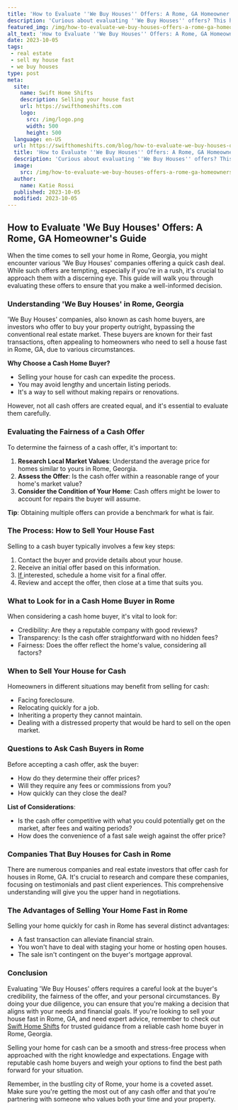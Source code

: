 ```yaml
---
title: 'How to Evaluate ''We Buy Houses'' Offers: A Rome, GA Homeowner''s Guide'
description: 'Curious about evaluating ''We Buy Houses'' offers? This homeowner''s guide in Rome, GA provides valuable insights to help you make informed decisions.'
featured_img: /img/how-to-evaluate-we-buy-houses-offers-a-rome-ga-homeowners-guide.webp
alt_text: 'How to Evaluate ''We Buy Houses'' Offers: A Rome, GA Homeowner''s Guide'
date: 2023-10-05
tags:
 - real estate
 - sell my house fast
 - we buy houses
type: post
meta:
  site:
    name: Swift Home Shifts
    description: Selling your house fast
    url: https://swifthomeshifts.com
    logo:
      src: /img/logo.png
      width: 500
      height: 500
  language: en-US
  url: https://swifthomeshifts.com/blog/how-to-evaluate-we-buy-houses-offers-a-rome-ga-homeowners-guide
  title: 'How to Evaluate ''We Buy Houses'' Offers: A Rome, GA Homeowner''s Guide'
  description: 'Curious about evaluating ''We Buy Houses'' offers? This homeowner''s guide in Rome, GA provides valuable insights to help you make informed decisions.'
  image:
    src: /img/how-to-evaluate-we-buy-houses-offers-a-rome-ga-homeowners-guide.webp
  author:
    name: Katie Rossi
  published: 2023-10-05
  modified: 2023-10-05
---
```



## How to Evaluate 'We Buy Houses' Offers: A Rome, GA Homeowner's Guide

When the time comes to sell your home in Rome, Georgia, you might encounter various 'We Buy Houses' companies offering a quick cash deal. While such offers are tempting, especially if you're in a rush, it's crucial to approach them with a discerning eye. This guide will walk you through evaluating these offers to ensure that you make a well-informed decision.

### Understanding 'We Buy Houses' in Rome, Georgia

'We Buy Houses' companies, also known as cash home buyers, are investors who offer to buy your property outright, bypassing the conventional real estate market. These buyers are known for their fast transactions, often appealing to homeowners who need to sell a house fast in Rome, GA, due to various circumstances.

**Why Choose a Cash Home Buyer?**
  - Selling your house for cash can expedite the process.
  - You may avoid lengthy and uncertain listing periods.
  - It's a way to sell without making repairs or renovations.

However, not all cash offers are created equal, and it's essential to evaluate them carefully.

### Evaluating the Fairness of a Cash Offer

To determine the fairness of a cash offer, it's important to:

1. **Research Local Market Values**: Understand the average price for homes similar to yours in Rome, Georgia.
2. **Assess the Offer**: Is the cash offer within a reasonable range of your home's market value?
3. **Consider the Condition of Your Home**: Cash offers might be lower to account for repairs the buyer will assume.

**Tip**: Obtaining multiple offers can provide a benchmark for what is fair.

### The Process: How to Sell Your House Fast

Selling to a cash buyer typically involves a few key steps:

1. Contact the buyer and provide details about your house.
2. Receive an initial offer based on this information.
3. [If  ](https://swifthomeshifts.com/blog/the-role-of-home-inspections-in-quick-sale-properties-in-rome-ga)interested, schedule a home visit for a final offer.
4. Review and accept the offer, then close at a time that suits you.

### What to Look for in a Cash Home Buyer in Rome

When considering a cash home buyer, it's vital to look for:
  - Credibility: Are they a reputable company with good reviews?
  - Transparency: Is the cash offer straightforward with no hidden fees?
  - Fairness: Does the offer reflect the home's value, considering all factors?

### When to Sell Your House for Cash

Homeowners in different situations may benefit from selling for cash:
  - Facing foreclosure.
  - Relocating quickly for a job.
  - Inheriting a property they cannot maintain.
  - Dealing with a distressed property that would be hard to sell on the open market.

### Questions to Ask Cash Buyers in Rome

Before accepting a cash offer, ask the buyer:
  - How do they determine their offer prices?
  - Will they require any fees or commissions from you?
  - How quickly can they close the deal?

**List of Considerations**:
  - Is the cash offer competitive with what you could potentially get on the market, after fees and waiting periods?
  - How does the convenience of a fast sale weigh against the offer price?

### Companies That Buy Houses for Cash in Rome

There are numerous companies and real estate investors that offer cash for houses in Rome, GA. It's crucial to research and compare these companies, focusing on testimonials and past client experiences. This comprehensive understanding will give you the upper hand in negotiations.

### The Advantages of Selling Your Home Fast in Rome

Selling your home quickly for cash in Rome has several distinct advantages:
  - A fast transaction can alleviate financial strain.
  - You won't have to deal with staging your home or hosting open houses.
  - The sale isn't contingent on the buyer's mortgage approval.

### Conclusion

Evaluating 'We Buy Houses' offers requires a careful look at the buyer's credibility, the fairness of the offer, and your personal circumstances. By doing your due diligence, you can ensure that you're making a decision that aligns with your needs and financial goals. If you're looking to sell your house fast in Rome, GA, and need expert advice, remember to check out [Swift Home Shifts](https://swifthomeshifts.com/blog/quick-cash-we-buy-houses-in-rome-ga-trusted-home-buyers) for trusted guidance from a reliable cash home buyer in Rome, Georgia.

Selling your home for cash can be a smooth and stress-free process when approached with the right knowledge and expectations. Engage with reputable cash home buyers and weigh your options to find the best path forward for your situation. 

Remember, in the bustling city of Rome, your home is a coveted asset. Make sure you're getting the most out of any cash offer and that you're partnering with someone who values both your time and your property.